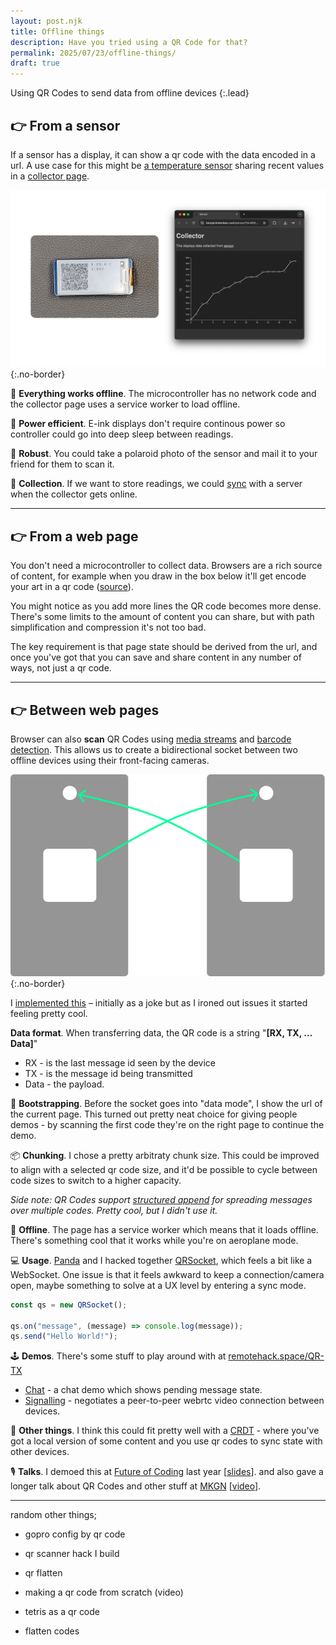 ```yaml
---
layout: post.njk
title: Offline things
description: Have you tried using a QR Code for that?
permalink: 2025/07/23/offline-things/
draft: true
---
```


Using QR Codes to send data from offline devices
{:.lead}

## 👉 From a sensor

If a sensor has a display, it can show a qr code with the data encoded in a url. A use case for this might be [a temperature sensor][sensor] sharing recent values in a [collector page][sensor_values].

![A Pi Pico + e-ink display linking to a web page that shows a graph of values](/img/offline-collector.png){:.no-border}

🛜 **Everything works offline**. The microcontroller has no network code and the collector page uses a service worker to load offline.

🔋 **Power efficient**. E-ink displays don't require continous power so controller could go into deep sleep between readings.

🔨 **Robust**. You could take a polaroid photo of the sensor and mail it to your friend for them to scan it.

💾 **Collection**. If we want to store readings, we could [sync][background sync] with a server when the collector gets online.

---

## 👉 From a web page

You don't need a microcontroller to collect data. Browsers are a rich source of content, for example when you draw in the box below it'll get encode your art in a qr code ([source][qdraw]).

<div class="qdraw" data-target="https://benjaminbenben.com/qdraw/">
  <canvas class="qdraw-paint" width="1024" height="1024"></canvas>
  <a href="#" class="qdraw-link" target="_blank">
    <canvas class="qdraw-qr" width="100" height="100"></canvas>
  </a>
  <script src="/js/qdraw.js"></script>
  <script>
    document.querySelector('.qdraw-paint').addEventListener('touchstart', e => e.preventDefault())
  </script>
</div>

You might notice as you add more lines the QR code becomes more dense. There's some limits to the amount of content you can share, but with path simplification and compression it's not too bad.

The key requirement is that page state should be derived from the url, and once you've got that you can save and share content in any number of ways, not just a qr code.

---

## 👉 Between web pages

Browser can also **scan** QR Codes using [media streams][media] and [barcode detection][barcode]. This allows us to create a bidirectional socket between two offline devices using their front-facing cameras.

![QR Socket Demo](/img/qr-socket-sim.svg){:.no-border}

I [implemented this][QRSocket] – initially as a joke but as I ironed out issues it started feeling pretty cool.

**Data format**. When transferring data, the QR code is a string "**[RX, TX, …Data]**"

- RX - is the last message id seen by the device
- TX - is the message id being transmitted
- Data - the payload.

👋 **Bootstrapping**. Before the socket goes into "data mode", I show the url of the current page. This turned out pretty neat choice for giving people demos - by scanning the first code they're on the right page to continue the demo.

📦 **Chunking**. I chose a pretty arbitraty chunk size. This could be improved to align with a selected qr code size, and it'd be possible to cycle between code sizes to switch to a higher capacity.

_Side note: QR Codes support [structured append] for spreading messages over multiple codes. Pretty cool, but I didn't use it._

📡 **Offline**. The page has a service worker which means that it loads offline. There's something cool that it works while you're on aeroplane mode.

💻 **Usage**. [Panda] and I hacked together [QRSocket], which feels a bit like a WebSocket. One issue is that it feels awkward to keep a connection/camera open, maybe something to solve at a UX level by entering a sync mode.

```js
const qs = new QRSocket();

qs.on("message", (message) => console.log(message));
qs.send("Hello World!");
```

🕹️ **Demos**. There's some stuff to play around with at [remotehack.space/QR-TX][QRSocket]

- [Chat](https://remotehack.space/QR-TX/?demo=chat) - a chat demo which shows pending message state.
- [Signalling](https://remotehack.space/QR-TX/?demo=signal) - negotiates a peer-to-peer webrtc video connection between devices.

🤔 **Other things**. I think this could fit pretty well with a [CRDT] - where you've got a local version of some content and you use qr codes to sync state with other devices.

🎙️ **Talks**. I demoed this at [Future of Coding][foclondon] last year [[slides][foc slides]]. and also gave a longer talk about QR Codes and other stuff at [MKGN][mkgn50] [[video][mkgn video]].

---

random other things;

- gopro config by qr code
- qr scanner hack I build
- qr flatten

- making a qr code from scratch (video)
- tetris as a qr code
- flatten codes

[background sync]: https://developer.mozilla.org/en-US/docs/Web/API/Background_Synchronization_API
[Panda]: https://www.ticklethepanda.dev/
[QRSocket]: https://remotehack.space/QR-TX/
[hacked]: https://remotehack.space/
[sensor]: https://github.com/benfoxall/sensor
[sensor_values]: https://benjaminbenben.com/sensor/?d=905,904,902,902,900,900,899,899,898,898,897,897,897,896,896,896,896,896,894,894&c=35
[qdraw]: https://github.com/benfoxall/qdraw
[barcode]: https://developer.mozilla.org/en-US/docs/Web/API/Barcode_Detection_API
[media]: https://developer.mozilla.org/en-US/docs/Web/API/MediaStream
[qrs]: https://github.com/qifi-dev/qrs
[structured append]: https://ozeki.hu/p_3465-qr-code-encoding.html#:~:text=0011-,Structured%20append
[foc slides]: https://benjaminbenben.com/assets/slides/qrtx.pdf
[mkgn video]: https://www.youtube.com/watch?v=mJnzN8pd8Gc
[mkgn50]: https://mkgeeknight.co.uk/events/mkgn-50
[CRDT]: https://en.wikipedia.org/wiki/Conflict-free_replicated_data_type
[foclondon]: https://lu.ma/foclondon

